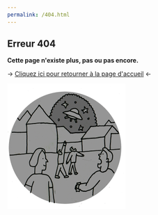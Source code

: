 ```yaml
---
permalink: /404.html
---
```


## Erreur 404

**Cette page n'existe plus, pas ou pas encore.**

→ [Cliquez ici pour retourner à la page d'accueil](/) ←

![ovni](dessins/macaron_thumb_6.png)

